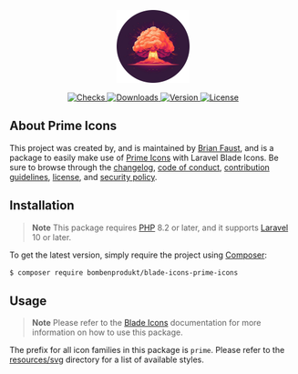 <p align="center">
    <a href="https://bombenprodukt.com" target="_blank">
        <img src="https://raw.githubusercontent.com/BombenProdukt/assets/main/logo-text.svg" width="128" alt="BombenProdukt Logo" />
    </a>
</p>

<p align="center">
    <a href="https://github.com/faustbrian/blade-icons-prime-icons/actions">
        <img src="https://badge.sh/github/check-runs/BombenProdukt/blade-icons-prime-icons" alt="Checks" />
    </a>
    <a href="https://packagist.org/packages/bombenprodukt/blade-icons-prime-icons">
        <img src="https://badge.sh/packagist/downloads/BombenProdukt/blade-icons-prime-icons" alt="Downloads" />
    </a>
    <a href="https://packagist.org/packages/bombenprodukt/blade-icons-prime-icons">
        <img src="https://badge.sh/packagist/version/BombenProdukt/blade-icons-prime-icons" alt="Version" />
    </a>
    <a href="https://packagist.org/packages/bombenprodukt/blade-icons-prime-icons">
        <img src="https://badge.sh/packagist/license/BombenProdukt/blade-icons-prime-icons" alt="License" />
    </a>
</p>

## About Prime Icons

This project was created by, and is maintained by [Brian Faust](https://github.com/faustbrian), and is a package to easily make use of [Prime Icons](https://github.com/primefaces/primeicons) with Laravel Blade Icons. Be sure to browse through the [changelog](CHANGELOG.md), [code of conduct](.github/CODE_OF_CONDUCT.md), [contribution guidelines](.github/CONTRIBUTING.md), [license](LICENSE), and [security policy](.github/SECURITY.md).

## Installation

> **Note**
> This package requires [PHP](https://www.php.net/) 8.2 or later, and it supports [Laravel](https://laravel.com/) 10 or later.

To get the latest version, simply require the project using [Composer](https://getcomposer.org/):

```bash
$ composer require bombenprodukt/blade-icons-prime-icons
```

## Usage

> **Note**
> Please refer to the [Blade Icons](https://github.com/faustbrian/blade-icons) documentation for more information on how to use this package.

The prefix for all icon families in this package is `prime`. Please refer to the [resources/svg](/resources/svg) directory for a list of available styles.
